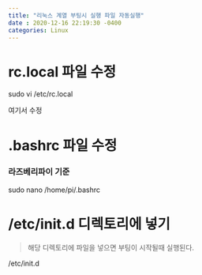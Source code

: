 ```yaml
---
title: "리눅스 계열 부팅시 실행 파일 자동실행"
date : 2020-12-16 22:19:30 -0400
categories: Linux
---
```


# rc.local 파일 수정

sudo vi /etc/rc.local

여기서 수정

# .bashrc 파일 수정


### 라즈베리파이 기준 


sudo nano /home/pi/.bashrc


#  /etc/init.d 디렉토리에 넣기

> 해당 디렉토리에 파일을 넣으면 부팅이 시작될때 실행된다.


 /etc/init.d
